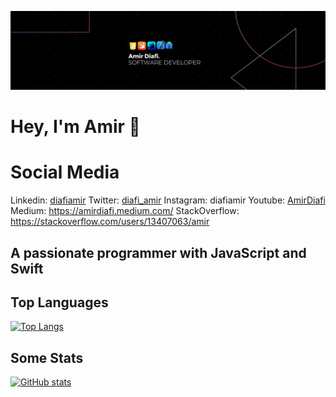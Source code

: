 ![Header](./header.png)

# Hey, I'm Amir 👋

<!-- Fin me online: [
📧 [Email](mailto: amirdiafi2@gmail.com)
💻 [WEB](https://amirdiafi.com)
💻 [LinkedIn](<[diafiamir](https://www.linkedin.com/in/amirdiafi/)>)
💻 [Twitter](<[diafi_amir](https://twitter.com/diafi_amir)>)
💻 [Instagram](diafiamir)
💻 [Youtube](<[AmirDiafi](https://www.youtube.com/channel/UCgbqyUzyD2IfqYoc0RcS2MA)>)
💻 [Medium](https://amirdiafi.medium.com/)
💻 [StackOverflow](https://stackoverflow.com/users/13407063/amir)
] -->

# Social Media

Linkedin: [diafiamir](https://www.linkedin.com/in/amirdiafi/)
Twitter: [diafi_amir](https://twitter.com/diafi_amir)
Instagram: diafiamir
Youtube: [AmirDiafi](https://www.youtube.com/channel/UCgbqyUzyD2IfqYoc0RcS2MA)
Medium: https://amirdiafi.medium.com/
StackOverflow: https://stackoverflow.com/users/13407063/amir

## A passionate programmer with JavaScript and Swift

## Top Languages

[![Top Langs](https://github-readme-stats.vercel.app/api/top-langs/?username=AmirDiafi)](https://github.com/AmirDiafi/github-readme-stats&layout=default&theme=dark)

## Some Stats

[![GitHub stats](https://github-readme-stats.vercel.app/api?username=AmirDiafi)](https://github.com/AmirDiafi/github-readme-stats&tab=repositories&&show_icons=true&theme=dark&show_lang=true&theme=dark)
